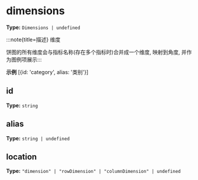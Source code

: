 # dimensions

**Type:** `Dimensions | undefined`

:::note{title=描述}
维度



饼图的所有维度会与指标名称(存在多个指标时)合并成一个维度, 映射到角度, 并作为图例项展示:::

**示例**
[{id: 'category', alias: '类别'}]



## id

**Type:** `string`

## alias

**Type:** `string | undefined`

## location

**Type:** `"dimension" | "rowDimension" | "columnDimension" | undefined`

